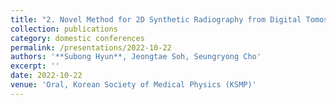 ```yaml
---
title: "2. Novel Method for 2D Synthetic Radiography from Digital Tomosynthesis System"
collection: publications
category: domestic conferences
permalink: /presentations/2022-10-22
authors: '**Subong Hyun**, Jeongtae Soh, Seungryong Cho'
excerpt: ''
date: 2022-10-22
venue: 'Oral, Korean Society of Medical Physics (KSMP)'
---
```

